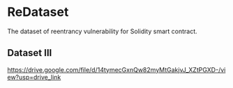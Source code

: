 # ReDataset
The dataset of reentrancy vulnerability for Solidity smart contract.

## Dataset III
https://drive.google.com/file/d/14tymecGxnQw82myMtGakjvJ_XZtPGXD-/view?usp=drive_link

